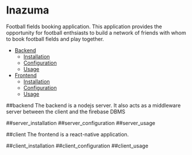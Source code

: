 # Inazuma
Football fields booking application.
This application provides the opportunity for football enthsiasts to build a network
of friends with whom to book football fields and play together.
* [Backend](#backend)
    * [Installation](#server_installation)
    * [Configuration](#server_configuration)
    * [Usage](#server_usage)
* [Frontend](#client)
    * [Installation](#client_installation)
    * [Configuration](#client_configuration)
    * [Usage](#client_usage)

##backend
The backend is a nodejs server.
It also acts as a middleware server between the client and the firebase DBMS

##server_installation
##server_configuration
##server_usage

##client
The frontend is a react-native application.

##client_installation
##client_configuration
##client_usage
